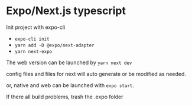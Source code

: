 # Expo/Next.js typescript

Init project with expo-cli

- `expo-cli init`
- `yarn add -D @expo/next-adapter`
- `yarn next-expo`

The web version can be launched by `yarn next dev`

config files and files for next will auto generate or be modified as needed.

or, native and web can be launched with `expo start`.

If there all build problems, trash the .expo folder